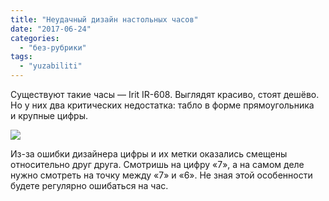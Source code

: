```yaml
---
title: "Неудачный дизайн настольных часов"
date: "2017-06-24"
categories: 
  - "без-рубрики"
tags: 
  - "yuzabiliti"
---
```


Существуют такие часы — Irit IR-608. Выглядят красиво, стоят дешёво. Но у них два критических недостатка: табло в форме прямоугольника и крупные цифры.

![](/blog/assets/img/irit-ir-608-lg.jpg)

Из-за ошибки дизайнера цифры и их метки оказались смещены относительно друг друга. Смотришь на цифру «7», а на самом деле нужно смотреть на точку между «7» и «6». Не зная этой особенности будете регулярно ошибаться на час.

